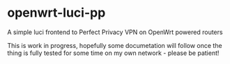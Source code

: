 openwrt-luci-pp
===============

A simple luci frontend to Perfect Privacy VPN on OpenWrt powered routers

This is work in progress, hopefully some documetation will follow once the thing is fully tested for some time on my own network - please be patient!
